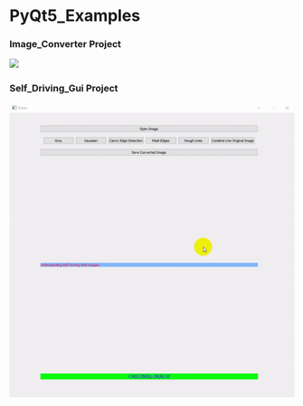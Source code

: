 # PyQt5_Examples


### Image_Converter Project

![](https://github.com/RGuven/PyQt5_Examples/blob/master/%C4%B0mage_Converter/gif.gif)



### Self_Driving_Gui Project
![](https://github.com/RGuven/PyQt5_Examples/blob/master/Self_Driving_Gui/gif1.gif)

